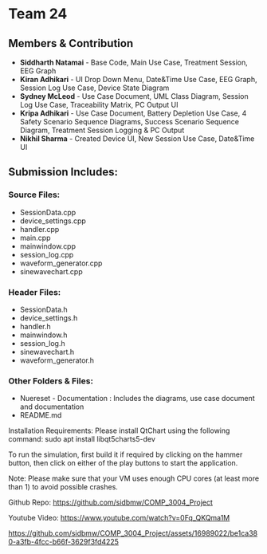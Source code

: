 # Team 24

## Members & Contribution 

- **Siddharth Natamai** - Base Code, Main Use Case, Treatment Session, EEG Graph
- **Kiran Adhikari** - UI Drop Down Menu, Date&Time Use Case, EEG Graph, Session Log Use Case, Device State Diagram
- **Sydney McLeod** - Use Case Document, UML Class Diagram, Session Log Use Case, Traceability Matrix, PC Output UI
- **Kripa Adhikari** - Use Case Document, Battery Depletion Use Case, 4 Safety Scenario Sequence Diagrams, Success Scenario Sequence Diagram, Treatment Session Logging & PC Output
- **Nikhil Sharma** - Created Device UI, New Session Use Case, Date&Time UI  

## Submission Includes:

### Source Files:
	
- SessionData.cpp
- device_settings.cpp
- handler.cpp
- main.cpp
- mainwindow.cpp
- session_log.cpp
- waveform_generator.cpp
- sinewavechart.cpp

### Header Files: 
	
- SessionData.h
- device_settings.h
- handler.h
- mainwindow.h
- session_log.h
- sinewavechart.h
- waveform_generator.h

### Other Folders & Files:

- Nuereset - Documentation : Includes the diagrams, use case document and documentation 
- README.md

Installation Requirements:
	Please install QtChart using the following command:
														sudo apt install libqt5charts5-dev

To run the simulation, first build it if required by clicking on the hammer button, then click on either of the play buttons to start the application.

Note: Please make sure that your VM uses enough CPU cores (at least more than 1) to avoid possible crashes.

Github Repo: https://github.com/sidbmw/COMP_3004_Project

Youtube Video: https://www.youtube.com/watch?v=0Fq_QKQma1M

https://github.com/sidbmw/COMP_3004_Project/assets/16989022/be1ca380-a3fb-4fcc-b66f-3629f3fd4225

